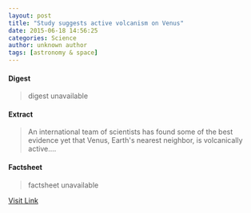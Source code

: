 ```yaml
---
layout: post
title: "Study suggests active volcanism on Venus"
date: 2015-06-18 14:56:25
categories: Science
author: unknown author
tags: [astronomy & space]
---
```



#### Digest
>digest unavailable

#### Extract
>An international team of scientists has found some of the best evidence yet that Venus, Earth's nearest neighbor, is volcanically active....

#### Factsheet
>factsheet unavailable

[Visit Link](http://phys.org/news353843766.html)



